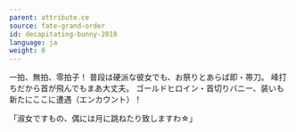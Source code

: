 ```yaml
---
parent: attribute.ce
source: fate-grand-order
id: decapitating-bunny-2018
language: ja
weight: 0
---
```


一拍、無拍、零拍子！
普段は硬派な彼女でも、お祭りとあらば即・帯刀。
峰打ちだから首が飛んでもまあ大丈夫。
ゴールドヒロイン・首切りバニー、装いも新たにここに遭遇（エンカウント）！

「淑女ですもの、偶には月に跳ねたり致しますわ☆」
